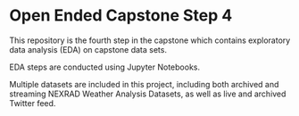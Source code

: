 # Open Ended Capstone Step 4
This repository is the fourth step in the capstone which contains exploratory data analysis (EDA) on capstone data sets.

EDA steps are conducted using Jupyter Notebooks.

Multiple datasets are included in this project, including both archived and streaming NEXRAD Weather Analysis Datasets, as well as live and archived Twitter feed.
